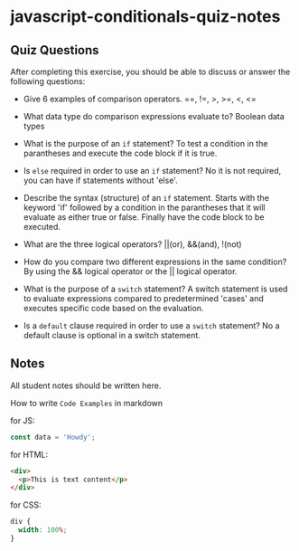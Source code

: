 # javascript-conditionals-quiz-notes

## Quiz Questions

After completing this exercise, you should be able to discuss or answer the following questions:

- Give 6 examples of comparison operators.
  ==, !=, >, >=, <, <=

- What data type do comparison expressions evaluate to?
  Boolean data types

- What is the purpose of an `if` statement?
  To test a condition in the parantheses and execute the code block if it is true.

- Is `else` required in order to use an `if` statement?
  No it is not required, you can have if statements without 'else'.

- Describe the syntax (structure) of an `if` statement.
  Starts with the keyword 'if' followed by a condition in the parantheses that it will evaluate as either true or false. Finally have the code block to be executed.

- What are the three logical operators?
  ||(or), &&(and), !(not)

- How do you compare two different expressions in the same condition?
  By using the && logical operator or the || logical operator.

- What is the purpose of a `switch` statement?
  A switch statement is used to evaluate expressions compared to predetermined 'cases' and executes specific code based on the evaluation.

- Is a `default` clause required in order to use a `switch` statement?
  No a default clause is optional in a switch statement.

## Notes

All student notes should be written here.

How to write `Code Examples` in markdown

for JS:

```javascript
const data = 'Howdy';
```

for HTML:

```html
<div>
  <p>This is text content</p>
</div>
```

for CSS:

```css
div {
  width: 100%;
}
```

